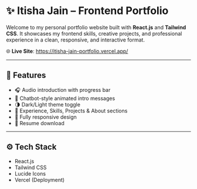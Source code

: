 # ✨ Itisha Jain – Frontend Portfolio

Welcome to my personal portfolio website built with **React.js** and **Tailwind CSS**. It showcases my frontend skills, creative projects, and professional experience in a clean, responsive, and interactive format.

🌐 **Live Site**: https://itisha-jain-portfolio.vercel.app/

---

## 🔹 Features

- 🎧 Audio introduction with progress bar
- 💬 Chatbot-style animated intro messages
- 🌗 Dark/Light theme toggle
- 💼 Experience, Skills, Projects & About sections
- 📱 Fully responsive design
- 📄 Resume download

---

## ⚙️ Tech Stack

- React.js
- Tailwind CSS
- Lucide Icons
- Vercel (Deployment)
